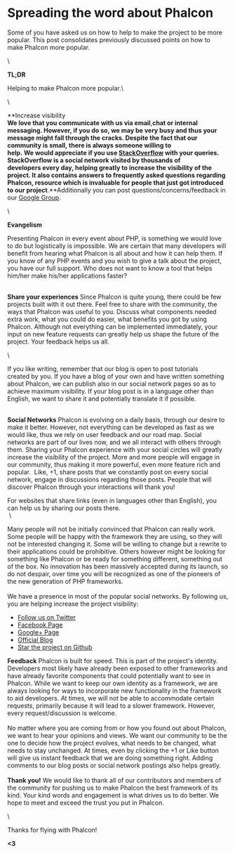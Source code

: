 <!--
slug: spreading-the-word-about-phalcon
date: Sat Oct 13 2012 18:21:00 GMT-0400 (EDT)
tags: php, phalcon, spread
title: Spreading the word about Phalcon
id: 33523635514
link: http://blog.phalconphp.com/post/33523635514/spreading-the-word-about-phalcon
raw: {"blog_name":"phalconphp","id":33523635514,"post_url":"http://blog.phalconphp.com/post/33523635514/spreading-the-word-about-phalcon","slug":"spreading-the-word-about-phalcon","type":"text","date":"2012-10-13 22:21:00 GMT","timestamp":1350166860,"state":"published","format":"html","reblog_key":"nGqPFsSe","tags":["php","phalcon","spread"],"short_url":"http://tmblr.co/Z6PumvVEAXKw","highlighted":[],"note_count":0,"title":"Spreading the word about Phalcon","body":"<div><span></span><span><span id=\"result_box\"><span class=\"hps\">Some of you</span> <span class=\"hps\">have asked us</span> on how to help<span class=\"hps\"></span> to make<span class=\"hps\"> the project to be</span> <span class=\"hps\">more</span> <span class=\"hps\">popular</span><span>. </span></span>This post consolidates previously discussed points on how to make </span><span>Phalcon</span><span> more popular.</span><span><span><span></span></span></span></div>\n<div><span><span><span><br/></span></span></span></div>\n<div><strong>TL;DR</strong></div>\n<div><span><span><span>Helping to make Phalcon more popular.<br/></span></span></span></div>\n<div><span><span><span><br/></span></span></span></div>\n<div><span><span><span><strong>Increase visibility<br/></strong></span></span></span><span><span><span><span>We love that you communicate with us via email<strong>, </strong>chat or internal messaging. However, if you do so, we may be very busy and thus your message might fall through the cracks. Despite the fact that our community is small, </span></span></span></span><span><span><span><span><span>there is always someone willing to help. </span></span></span></span></span><span><span><span><span><span><span>We would appreciate if you use <a href=\"http://stackoverflow.com/questions/tagged/phalcon\">StackOverflow</a> with your queries. StackOverflow is a social network visited by thousands of developers every day, </span></span></span></span></span></span><span><span><span><span><span><span><span>helping greatly to increase the visibility of the project. It also contains answers to frequently asked questions regarding Phalcon, resource which is invaluable for people that just got introduced to our project</span></span></span></span></span></span></span><span><span><span><span><span><span><span><span><strong>. </strong>Additionally you can post questions/concerns/feedback in our <a href=\"https://groups.google.com/forum/#!forum/phalcon\">Google Group</a>.</span></span></span></span></span></span></span></span></div>\n<div><span><span><span><span><span><span><span><span><br/></span></span></span></span></span></span></span></span></div>\n<div><strong>Evangelism</strong><br/><div>Presenting Phalcon in every event about PHP, is something we would love to do but logistically is impossible. We are certain that many developers will benefit from hearing what Phalcon is all about and how it can help them. <span>If you know of any PHP events and you wish to give a talk about the project, you have our full support. </span><span><span></span></span><span>Who does not want to know a tool that helps him/her make his/her applications faster?</span></div>\n<div><span></span><br/><span><strong>Share your experiences</strong><br/> Since Phalcon is quite young, there could be few projects built with it out there. Feel free to share with the community, the ways that Phalcon was useful to you. Discuss what components needed extra work, what you could do easier, what benefits you got by using Phalcon. </span><span>Although not everything can be implemented immediately, your input on new feature requests can greatly help us shape the future of the project. </span><span><span>Your feedback helps us all. </span></span>\n<div><span><span><span><span><br/></span></span></span></span></div>\n<div><span><span><span><span>If you like writing, remember that our blog is open to post tutorials created by you. If you have a blog of your own and have written something about Phalcon, we can publish also in our social network pages so as to achieve maximum visibility. If your blog post is in a language other than English, we want to share it and potentially translate it if possible</span><span>.</span></span></span></span></div>\n<div><span><span><span><span></span></span></span></span><br/><span><strong>Social Networks</strong><br/>Phalcon is evolving on a daily basis, through our desire to make it better. However, not everything can be developed as fast as we would like, thus we rely on user feedback and our road map. Social networks are part of our lives now, and we all interact with others through them. Sharing your Phalcon experience with your social circles will greatly increase the visibility of the project. More and more people will engage in our community, thus making it more powerful, even more feature rich and popular.  Like, +1, share posts that we constantly post on every social network, engage in discussions regarding those posts. People that will discover Phalcon through your interactions will thank you!</span>\n<div></div>\n<div><span>For websites that share links </span><span><span>(</span></span><span><span><span>even in languages other than English</span>), you can help us by sharing our posts there. <br/></span> <br/></span>\n<div><span>Many people will not be initially convinced that Phalcon can really work. Some people will be happy with the framework they are using, so they will not be interested changing it. Some will be willing to change but a rewrite to their applications could be prohibitive. Others however might be looking for something like Phalcon or be ready for something different, something out of the box. No innovation has been massively accepted during its launch, so do not despair, over time you will be recognized as one of the pioneers of the new generation of PHP frameworks</span><span>. <br/><br/>We have a presence in most of the popular social networks. By following us, you are helping increase the project visibility:</span></div>\n<div>\n<ul><li><a href=\"http://twitter.com/phalconphp\">Follow us on Twitter</a></li>\n<li><a href=\"http://www.facebook.com/pages/Phalcon/134230726685897\">Facebook Page</a></li>\n<li><a href=\"https://plus.google.com/102376109340560896457\">Google+ Page</a></li>\n<li><a href=\"http://blog.phalconphp.com\">Official Blog</a></li>\n<li><a href=\"https://github.com/phalcon/cphalcon\">Star the project on Github</a></li>\n</ul><p><span><span><strong>Feedback</strong><br/> Phalcon is built for speed. This is part of the project&rsquo;s identity. Developers most likely have already been exposed to other frameworks and have already favorite components that could potentially want to see in Phalcon. While we want to keep our own identity as a framework, we are always looking for ways to incorporate new functionality in the framework to aid developers. At times, we will not be able to accommodate certain requests, primarily because it will lead to a slower framework. However, every request/discussion is welcome</span><span>.<br/></span><br/><span><span>No matter where you are coming from or how you found out about Phalcon, we want to hear your opinions and views. We want our community to be the one to decide how the project evolves, what needs to be changed, what needs to stay unchanged. At times, even by clicking the +1 or Like button will give us instant feedback that we are doing something right. Adding comments to our blog posts or social network postings also helps greatly. </span></span><span><br/><br/></span><strong>Thank you!</strong><br/></span><span><span></span></span><span><span><span><span>We would like to thank all of our contributors and members of the community for pushing us to make Phalcon the best framework of its kind. Your kind words and engagement is what drives us to do better. </span></span></span></span><span><span><span><span>We hope to meet and exceed the trust you put in Phalcon.</span></span></span></span></p>\n<div><span><span><span><span><br/></span></span></span></span></div>\n<div><span><span><span><span>Thanks for flying with Phalcon!</span></span></span></span></div>\n<div><span><span><span><span><strong>&lt;3</strong><br/></span></span></span></span></div>\n</div>\n</div>\n</div>\n</div>\n</div>","reblog":{"tree_html":"","comment":"<div><span></span><span><span id=\"result_box\"><span class=\"hps\">Some of you</span> <span class=\"hps\">have asked us</span> on how to help<span class=\"hps\"></span> to make<span class=\"hps\"> the project to be</span> <span class=\"hps\">more</span> <span class=\"hps\">popular</span><span>. </span></span>This post consolidates&nbsp;previously&nbsp;discussed&nbsp;points&nbsp;on how to make&nbsp;</span><span>Phalcon</span><span>&nbsp;more&nbsp;popular.</span><span><span><span></span></span></span></div>\n<div><span><span><span><br></span></span></span></div>\n<div><strong>TL;DR</strong></div>\n<div><span><span><span>Helping to make Phalcon more popular.<br></span></span></span></div>\n<div><span><span><span><br></span></span></span></div>\n<div><span><span><span><strong>Increase visibility<br></strong></span></span></span><span><span><span><span>We love that you&nbsp;communicate with us via email<strong>, </strong>chat or internal messaging. However, if&nbsp;you do so, we may be&nbsp;very busy and&nbsp;thus your message might fall through the cracks. Despite the fact that our community is small,&nbsp;</span></span></span></span><span><span><span><span><span>there is always someone&nbsp;willing to help.&nbsp;</span></span></span></span></span><span><span><span><span><span><span>We&nbsp;would&nbsp;appreciate&nbsp;if you use&nbsp;<a href=\"http://stackoverflow.com/questions/tagged/phalcon\">StackOverflow</a>&nbsp;with your queries. StackOverflow is a social network visited by&nbsp;thousands of developers&nbsp;every day,&nbsp;</span></span></span></span></span></span><span><span><span><span><span><span><span>helping&nbsp;greatly&nbsp;to&nbsp;increase the visibility&nbsp;of the project. It also contains answers to frequently asked questions regarding Phalcon, resource which is invaluable for people that just got introduced to our project</span></span></span></span></span></span></span><span><span><span><span><span><span><span><span><strong>. </strong>Additionally you can post questions/concerns/feedback in our <a href=\"https://groups.google.com/forum/#!forum/phalcon\">Google Group</a>.</span></span></span></span></span></span></span></span></div>\n<div><span><span><span><span><span><span><span><span><br></span></span></span></span></span></span></span></span></div>\n<div><strong>Evangelism</strong><br><div>Presenting Phalcon in every event about PHP, is something we would love to do but logistically is impossible. We are certain that many developers will benefit from hearing what Phalcon is all about and how it can help them.&nbsp;<span>If you know of any PHP events and&nbsp;you wish to give a talk about the project, you have&nbsp;our full support.&nbsp;</span><span><span></span></span><span>Who does not want&nbsp;to know&nbsp;a tool&nbsp;that helps him/her&nbsp;make his/her applications faster?</span></div>\n<div><span></span><br><span><strong>Share your experiences</strong><br> Since Phalcon is quite young, there could be few projects built with it out there. Feel free to share with the community, the ways that Phalcon was useful to you. Discuss what components needed extra work, what you could do easier, what benefits you got by using Phalcon. </span><span>Although&nbsp;not everything can be implemented immediately, your input on new feature requests can greatly help us shape the future of the project.&nbsp;</span><span><span>Your&nbsp;feedback helps&nbsp;us all.&nbsp;</span></span>\n<div><span><span><span><span><br></span></span></span></span></div>\n<div><span><span><span><span>If you like writing, remember that&nbsp;our&nbsp;blog&nbsp;is open&nbsp;to post&nbsp;tutorials created&nbsp;by&nbsp;you. If&nbsp;you have a&nbsp;blog of your own&nbsp;and have written&nbsp;something about&nbsp;Phalcon,&nbsp;we can&nbsp;publish also in our social network pages so as to achieve maximum visibility. If your blog post is in a language other than English, we want to share it and potentially translate it if possible</span><span>.</span></span></span></span></div>\n<div><span><span><span><span></span></span></span></span><br><span><strong>Social Networks</strong><br>Phalcon is evolving on a daily basis, through our desire to make it better. However, not everything can be developed as fast as we would like, thus we rely on user feedback and our road map. Social networks are part of our lives now, and we all interact with others through them. Sharing your Phalcon experience with your social circles will greatly increase the visibility of the project. More and more people will engage in our community, thus making it more powerful, even more feature rich and popular. &nbsp;Like, +1, share posts that we constantly post on every social network, engage in discussions regarding those posts. People that will discover Phalcon through your interactions will thank you!</span>\n<div></div>\n<div><span>For websites that share links </span><span><span>(</span></span><span><span><span>even in&nbsp;languages other than&nbsp;English</span>), you can help us by sharing our posts there.&nbsp;<br></span>&nbsp;<br></span>\n<div><span>Many people&nbsp;will&nbsp;not be initially convinced that Phalcon can really work. Some people will be happy with the framework they are using, so they will not be interested changing it. Some will be willing to change but a rewrite to their applications could be prohibitive. Others however might be looking for something like Phalcon or be ready for something different, something out of the box. No innovation has been massively accepted during its launch, so do not&nbsp;despair, over time you will be recognized as one of the pioneers of the new generation of PHP frameworks</span><span>.&nbsp;<br><br>We have a presence in most of the popular social networks. By following us, you are helping increase the project visibility:</span></div>\n<div>\n<ul><li><a href=\"http://twitter.com/phalconphp\">Follow us on Twitter</a></li>\n<li><a href=\"http://www.facebook.com/pages/Phalcon/134230726685897\">Facebook Page</a></li>\n<li><a href=\"https://plus.google.com/102376109340560896457\">Google+ Page</a></li>\n<li><a href=\"http://blog.phalconphp.com\">Official Blog</a></li>\n<li><a href=\"https://github.com/phalcon/cphalcon\">Star the project on Github</a></li>\n</ul><p><span><span><strong>Feedback</strong><br> Phalcon is built for speed. This is part of the project&rsquo;s identity. Developers most likely have already been exposed to other frameworks and have already favorite components that could potentially want to see in Phalcon. While we want to keep our own identity as a framework, we are always looking for ways to incorporate new functionality in the framework to aid developers. At times, we will not be able to accommodate certain requests, primarily because it will lead to a slower framework. However, every request/discussion is welcome</span><span>.<br></span><br><span><span>No matter where you are coming from or how you found out about Phalcon, we want to hear&nbsp;your opinions and views. We want our community to be the one to decide how the project evolves, what needs to be changed, what needs to stay unchanged. At times, even by clicking the +1 or Like button will give us instant feedback that we are doing something right. Adding comments to our blog posts or social network postings also helps greatly.&nbsp;</span></span><span><br><br></span><strong>Thank you!</strong><br></span><span><span></span></span><span><span><span><span>We would like to thank all of our contributors and members of the community for pushing us to make Phalcon the best framework of its kind. Your kind words and engagement is what drives us to do better. </span></span></span></span><span><span><span><span>We hope to meet and exceed the trust you put in Phalcon.</span></span></span></span></p>\n<div><span><span><span><span><br></span></span></span></span></div>\n<div><span><span><span><span>Thanks for flying with Phalcon!</span></span></span></span></div>\n<div><span><span><span><span><strong>&lt;3</strong><br></span></span></span></span></div>\n</div>\n</div>\n</div>\n</div>\n</div>"},"trail":[{"blog":{"name":"phalconphp","theme":{"header_full_width":1117,"header_full_height":426,"header_focus_width":758,"header_focus_height":426,"avatar_shape":"square","background_color":"#FAFAFA","body_font":"Helvetica Neue","header_bounds":"0,937,426,179","header_image":"http://static.tumblr.com/be2b0380984b972b47699d457f4c0ffb/ivjir8a/815nn0qo7/tumblr_static_28z87js742xwowwo0kco04ogs.jpg","header_image_focused":"http://static.tumblr.com/be2b0380984b972b47699d457f4c0ffb/ivjir8a/laHnn0qo9/tumblr_static_tumblr_static_28z87js742xwowwo0kco04ogs_focused_v3.jpg","header_image_scaled":"http://static.tumblr.com/be2b0380984b972b47699d457f4c0ffb/ivjir8a/815nn0qo7/tumblr_static_28z87js742xwowwo0kco04ogs_2048_v2.jpg","header_stretch":true,"link_color":"#529ECC","show_avatar":true,"show_description":true,"show_header_image":true,"show_title":true,"title_color":"#444444","title_font":"Gibson","title_font_weight":"bold"}},"post":{"id":"33523635514"},"content":"<div><span></span><span><span id=\"result_box\"><span class=\"hps\">Some of you</span> <span class=\"hps\">have asked us</span> on how to help<span class=\"hps\"></span> to make<span class=\"hps\"> the project to be</span> <span class=\"hps\">more</span> <span class=\"hps\">popular</span><span>. </span></span>This post consolidates previously discussed points on how to make </span><span>Phalcon</span><span> more popular.</span><span><span><span></span></span></span></div>\n<div><span><span><span><br></span></span></span></div>\n<div><strong>TL;DR</strong></div>\n<div><span><span><span>Helping to make Phalcon more popular.<br></span></span></span></div>\n<div><span><span><span><br></span></span></span></div>\n<div><span><span><span><strong>Increase visibility<br></strong></span></span></span><span><span><span><span>We love that you communicate with us via email<strong>, </strong>chat or internal messaging. However, if you do so, we may be very busy and thus your message might fall through the cracks. Despite the fact that our community is small, </span></span></span></span><span><span><span><span><span>there is always someone willing to help. </span></span></span></span></span><span><span><span><span><span><span>We would appreciate if you use <a href=\"http://stackoverflow.com/questions/tagged/phalcon\">StackOverflow</a> with your queries. StackOverflow is a social network visited by thousands of developers every day, </span></span></span></span></span></span><span><span><span><span><span><span><span>helping greatly to increase the visibility of the project. It also contains answers to frequently asked questions regarding Phalcon, resource which is invaluable for people that just got introduced to our project</span></span></span></span></span></span></span><span><span><span><span><span><span><span><span><strong>. </strong>Additionally you can post questions/concerns/feedback in our <a href=\"https://groups.google.com/forum/#!forum/phalcon\">Google Group</a>.</span></span></span></span></span></span></span></span></div>\n<div><span><span><span><span><span><span><span><span><br></span></span></span></span></span></span></span></span></div>\n<div><strong>Evangelism</strong><br><div>Presenting Phalcon in every event about PHP, is something we would love to do but logistically is impossible. We are certain that many developers will benefit from hearing what Phalcon is all about and how it can help them. <span>If you know of any PHP events and you wish to give a talk about the project, you have our full support. </span><span><span></span></span><span>Who does not want to know a tool that helps him/her make his/her applications faster?</span></div>\n<div><span></span><br><span><strong>Share your experiences</strong><br> Since Phalcon is quite young, there could be few projects built with it out there. Feel free to share with the community, the ways that Phalcon was useful to you. Discuss what components needed extra work, what you could do easier, what benefits you got by using Phalcon. </span><span>Although not everything can be implemented immediately, your input on new feature requests can greatly help us shape the future of the project. </span><span><span>Your feedback helps us all. </span></span>\n<div><span><span><span><span><br></span></span></span></span></div>\n<div><span><span><span><span>If you like writing, remember that our blog is open to post tutorials created by you. If you have a blog of your own and have written something about Phalcon, we can publish also in our social network pages so as to achieve maximum visibility. If your blog post is in a language other than English, we want to share it and potentially translate it if possible</span><span>.</span></span></span></span></div>\n<div><span><span><span><span></span></span></span></span><br><span><strong>Social Networks</strong><br>Phalcon is evolving on a daily basis, through our desire to make it better. However, not everything can be developed as fast as we would like, thus we rely on user feedback and our road map. Social networks are part of our lives now, and we all interact with others through them. Sharing your Phalcon experience with your social circles will greatly increase the visibility of the project. More and more people will engage in our community, thus making it more powerful, even more feature rich and popular.  Like, +1, share posts that we constantly post on every social network, engage in discussions regarding those posts. People that will discover Phalcon through your interactions will thank you!</span>\n<div></div>\n<div><span>For websites that share links </span><span><span>(</span></span><span><span><span>even in languages other than English</span>), you can help us by sharing our posts there. <br></span> <br></span>\n<div><span>Many people will not be initially convinced that Phalcon can really work. Some people will be happy with the framework they are using, so they will not be interested changing it. Some will be willing to change but a rewrite to their applications could be prohibitive. Others however might be looking for something like Phalcon or be ready for something different, something out of the box. No innovation has been massively accepted during its launch, so do not despair, over time you will be recognized as one of the pioneers of the new generation of PHP frameworks</span><span>. <br><br>We have a presence in most of the popular social networks. By following us, you are helping increase the project visibility:</span></div>\n<div>\n<ul><li><a href=\"http://twitter.com/phalconphp\">Follow us on Twitter</a></li>\n<li><a href=\"http://www.facebook.com/pages/Phalcon/134230726685897\">Facebook Page</a></li>\n<li><a href=\"https://plus.google.com/102376109340560896457\">Google+ Page</a></li>\n<li><a href=\"http://blog.phalconphp.com\">Official Blog</a></li>\n<li><a href=\"https://github.com/phalcon/cphalcon\">Star the project on Github</a></li>\n</ul><p><span><span><strong>Feedback</strong><br> Phalcon is built for speed. This is part of the project's identity. Developers most likely have already been exposed to other frameworks and have already favorite components that could potentially want to see in Phalcon. While we want to keep our own identity as a framework, we are always looking for ways to incorporate new functionality in the framework to aid developers. At times, we will not be able to accommodate certain requests, primarily because it will lead to a slower framework. However, every request/discussion is welcome</span><span>.<br></span><br><span><span>No matter where you are coming from or how you found out about Phalcon, we want to hear your opinions and views. We want our community to be the one to decide how the project evolves, what needs to be changed, what needs to stay unchanged. At times, even by clicking the +1 or Like button will give us instant feedback that we are doing something right. Adding comments to our blog posts or social network postings also helps greatly. </span></span><span><br><br></span><strong>Thank you!</strong><br></span><span><span></span></span><span><span><span><span>We would like to thank all of our contributors and members of the community for pushing us to make Phalcon the best framework of its kind. Your kind words and engagement is what drives us to do better. </span></span></span></span><span><span><span><span>We hope to meet and exceed the trust you put in Phalcon.</span></span></span></span></p>\n<div><span><span><span><span><br></span></span></span></span></div>\n<div><span><span><span><span>Thanks for flying with Phalcon!</span></span></span></span></div>\n<div><span><span><span><span><strong><3</strong><br></span></span></span></span></div>\n</div>\n</div>\n</div>\n</div>\n</div>","content_raw":"<div><span></span><span><span id=\"result_box\"><span class=\"hps\">Some of you</span> <span class=\"hps\">have asked us</span> on how to help<span class=\"hps\"></span> to make<span class=\"hps\"> the project to be</span> <span class=\"hps\">more</span> <span class=\"hps\">popular</span><span>. </span></span>This post consolidates&nbsp;previously&nbsp;discussed&nbsp;points&nbsp;on how to make&nbsp;</span><span>Phalcon</span><span>&nbsp;more&nbsp;popular.</span><span><span><span></span></span></span></div>\r\n<div><span><span><span><br></span></span></span></div>\r\n<div><strong>TL;DR</strong></div>\r\n<div><span><span><span>Helping to make Phalcon more popular.<br></span></span></span></div>\r\n<div><span><span><span><br></span></span></span></div>\r\n<div><span><span><span><strong>Increase visibility<br></strong></span></span></span><span><span><span><span>We love that you&nbsp;communicate with us via email<strong>, </strong>chat or internal messaging. However, if&nbsp;you do so, we may be&nbsp;very busy and&nbsp;thus your message might fall through the cracks. Despite the fact that our community is small,&nbsp;</span></span></span></span><span><span><span><span><span>there is always someone&nbsp;willing to help.&nbsp;</span></span></span></span></span><span><span><span><span><span><span>We&nbsp;would&nbsp;appreciate&nbsp;if you use&nbsp;<a href=\"http://stackoverflow.com/questions/tagged/phalcon\">StackOverflow</a>&nbsp;with your queries. StackOverflow is a social network visited by&nbsp;thousands of developers&nbsp;every day,&nbsp;</span></span></span></span></span></span><span><span><span><span><span><span><span>helping&nbsp;greatly&nbsp;to&nbsp;increase the visibility&nbsp;of the project. It also contains answers to frequently asked questions regarding Phalcon, resource which is invaluable for people that just got introduced to our project</span></span></span></span></span></span></span><span><span><span><span><span><span><span><span><strong>. </strong>Additionally you can post questions/concerns/feedback in our <a href=\"https://groups.google.com/forum/#!forum/phalcon\">Google Group</a>.</span></span></span></span></span></span></span></span></div>\r\n<div><span><span><span><span><span><span><span><span><br></span></span></span></span></span></span></span></span></div>\r\n<div><strong>Evangelism</strong><br><div>Presenting Phalcon in every event about PHP, is something we would love to do but logistically is impossible. We are certain that many developers will benefit from hearing what Phalcon is all about and how it can help them.&nbsp;<span>If you know of any PHP events and&nbsp;you wish to give a talk about the project, you have&nbsp;our full support.&nbsp;</span><span><span></span></span><span>Who does not want&nbsp;to know&nbsp;a tool&nbsp;that helps him/her&nbsp;make his/her applications faster?</span></div>\r\n<div><span></span><br><span><strong>Share your experiences</strong><br> Since Phalcon is quite young, there could be few projects built with it out there. Feel free to share with the community, the ways that Phalcon was useful to you. Discuss what components needed extra work, what you could do easier, what benefits you got by using Phalcon. </span><span>Although&nbsp;not everything can be implemented immediately, your input on new feature requests can greatly help us shape the future of the project.&nbsp;</span><span><span>Your&nbsp;feedback helps&nbsp;us all.&nbsp;</span></span>\r\n<div><span><span><span><span><br></span></span></span></span></div>\r\n<div><span><span><span><span>If you like writing, remember that&nbsp;our&nbsp;blog&nbsp;is open&nbsp;to post&nbsp;tutorials created&nbsp;by&nbsp;you. If&nbsp;you have a&nbsp;blog of your own&nbsp;and have written&nbsp;something about&nbsp;Phalcon,&nbsp;we can&nbsp;publish also in our social network pages so as to achieve maximum visibility. If your blog post is in a language other than English, we want to share it and potentially translate it if possible</span><span>.</span></span></span></span></div>\r\n<div><span><span><span><span></span></span></span></span><br><span><strong>Social Networks</strong><br>Phalcon is evolving on a daily basis, through our desire to make it better. However, not everything can be developed as fast as we would like, thus we rely on user feedback and our road map. Social networks are part of our lives now, and we all interact with others through them. Sharing your Phalcon experience with your social circles will greatly increase the visibility of the project. More and more people will engage in our community, thus making it more powerful, even more feature rich and popular. &nbsp;Like, +1, share posts that we constantly post on every social network, engage in discussions regarding those posts. People that will discover Phalcon through your interactions will thank you!</span>\r\n<div></div>\r\n<div><span>For websites that share links </span><span><span>(</span></span><span><span><span>even in&nbsp;languages other than&nbsp;English</span>), you can help us by sharing our posts there.&nbsp;<br></span>&nbsp;<br></span>\r\n<div><span>Many people&nbsp;will&nbsp;not be initially convinced that Phalcon can really work. Some people will be happy with the framework they are using, so they will not be interested changing it. Some will be willing to change but a rewrite to their applications could be prohibitive. Others however might be looking for something like Phalcon or be ready for something different, something out of the box. No innovation has been massively accepted during its launch, so do not&nbsp;despair, over time you will be recognized as one of the pioneers of the new generation of PHP frameworks</span><span>.&nbsp;<br><br>We have a presence in most of the popular social networks. By following us, you are helping increase the project visibility:</span></div>\r\n<div>\r\n<ul><li><a href=\"http://twitter.com/phalconphp\">Follow us on Twitter</a></li>\r\n<li><a href=\"http://www.facebook.com/pages/Phalcon/134230726685897\">Facebook Page</a></li>\r\n<li><a href=\"https://plus.google.com/102376109340560896457\">Google+ Page</a></li>\r\n<li><a href=\"http://blog.phalconphp.com\">Official Blog</a></li>\r\n<li><a href=\"https://github.com/phalcon/cphalcon\">Star the project on Github</a></li>\r\n</ul><p><span><span><strong>Feedback</strong><br> Phalcon is built for speed. This is part of the project's identity. Developers most likely have already been exposed to other frameworks and have already favorite components that could potentially want to see in Phalcon. While we want to keep our own identity as a framework, we are always looking for ways to incorporate new functionality in the framework to aid developers. At times, we will not be able to accommodate certain requests, primarily because it will lead to a slower framework. However, every request/discussion is welcome</span><span>.<br></span><br><span><span>No matter where you are coming from or how you found out about Phalcon, we want to hear&nbsp;your opinions and views. We want our community to be the one to decide how the project evolves, what needs to be changed, what needs to stay unchanged. At times, even by clicking the +1 or Like button will give us instant feedback that we are doing something right. Adding comments to our blog posts or social network postings also helps greatly.&nbsp;</span></span><span><br><br></span><strong>Thank you!</strong><br></span><span><span></span></span><span><span><span><span>We would like to thank all of our contributors and members of the community for pushing us to make Phalcon the best framework of its kind. Your kind words and engagement is what drives us to do better. </span></span></span></span><span><span><span><span>We hope to meet and exceed the trust you put in Phalcon.</span></span></span></span></p>\r\n<div><span><span><span><span><br></span></span></span></span></div>\r\n<div><span><span><span><span>Thanks for flying with Phalcon!</span></span></span></span></div>\r\n<div><span><span><span><span><strong>&lt;3</strong><br></span></span></span></span></div>\r\n</div>\r\n</div>\r\n</div>\r\n</div>\r\n</div>","is_current_item":true,"is_root_item":true}]}
publish: 2012-10-013
-->


Spreading the word about Phalcon
================================

Some of you have asked us on how to help to make the project to be more
popular. This post consolidates previously discussed points on how to
make Phalcon more popular.

\

**TL;DR**

Helping to make Phalcon more popular.\

\

**Increase visibility\
**We love that you communicate with us via email**,**chat or internal
messaging. However, if you do so, we may be very busy and thus your
message might fall through the cracks. Despite the fact that our
community is small, there is always someone willing to
help. We would appreciate if you
use [StackOverflow](http://stackoverflow.com/questions/tagged/phalcon) with
your queries. StackOverflow is a social network visited by thousands of
developers every day, helping greatly to increase the visibility of the
project. It also contains answers to frequently asked questions
regarding Phalcon, resource which is invaluable for people that just got
introduced to our project**.**Additionally you can post
questions/concerns/feedback in our [Google
Group](https://groups.google.com/forum/#!forum/phalcon).

\

**Evangelism**

Presenting Phalcon in every event about PHP, is something we would love
to do but logistically is impossible. We are certain that many
developers will benefit from hearing what Phalcon is all about and how
it can help them. If you know of any PHP events and you wish to give a
talk about the project, you have our full support. Who does not want to
know a tool that helps him/her make his/her applications faster?

\
**Share your experiences**
 Since Phalcon is quite young, there could be few projects built with it
out there. Feel free to share with the community, the ways that Phalcon
was useful to you. Discuss what components needed extra work, what you
could do easier, what benefits you got by using Phalcon. Although not
everything can be implemented immediately, your input on new feature
requests can greatly help us shape the future of the
project. Your feedback helps us all. 

\

If you like writing, remember that our blog is open to post tutorials
created by you. If you have a blog of your own and have
written something about Phalcon, we can publish also in our social
network pages so as to achieve maximum visibility. If your blog post is
in a language other than English, we want to share it and potentially
translate it if possible.

\
**Social Networks**
Phalcon is evolving on a daily basis, through our desire to make it
better. However, not everything can be developed as fast as we would
like, thus we rely on user feedback and our road map. Social networks
are part of our lives now, and we all interact with others through them.
Sharing your Phalcon experience with your social circles will greatly
increase the visibility of the project. More and more people will engage
in our community, thus making it more powerful, even more feature rich
and popular.  Like, +1, share posts that we constantly post on every
social network, engage in discussions regarding those posts. People that
will discover Phalcon through your interactions will thank you!

For websites that share links (even in languages other than English),
you can help us by sharing our posts there. \
 \

Many people will not be initially convinced that Phalcon can really
work. Some people will be happy with the framework they are using, so
they will not be interested changing it. Some will be willing to change
but a rewrite to their applications could be prohibitive. Others however
might be looking for something like Phalcon or be ready for something
different, something out of the box. No innovation has been massively
accepted during its launch, so do not despair, over time you will be
recognized as one of the pioneers of the new generation of PHP
frameworks. \
\
We have a presence in most of the popular social networks. By following
us, you are helping increase the project visibility:

-   [Follow us on Twitter](http://twitter.com/phalconphp)
-   [Facebook
    Page](http://www.facebook.com/pages/Phalcon/134230726685897)
-   [Google+ Page](https://plus.google.com/102376109340560896457)
-   [Official Blog](http://blog.phalconphp.com)
-   [Star the project on Github](https://github.com/phalcon/cphalcon)

**Feedback**
 Phalcon is built for speed. This is part of the project's identity.
Developers most likely have already been exposed to other frameworks and
have already favorite components that could potentially want to see in
Phalcon. While we want to keep our own identity as a framework, we are
always looking for ways to incorporate new functionality in the
framework to aid developers. At times, we will not be able to
accommodate certain requests, primarily because it will lead to a slower
framework. However, every request/discussion is welcome.\
\
No matter where you are coming from or how you found out about Phalcon,
we want to hear your opinions and views. We want our community to be the
one to decide how the project evolves, what needs to be changed, what
needs to stay unchanged. At times, even by clicking the +1 or Like
button will give us instant feedback that we are doing something right.
Adding comments to our blog posts or social network postings also helps
greatly. \
\
**Thank you!**
We would like to thank all of our contributors and members of the
community for pushing us to make Phalcon the best framework of its kind.
Your kind words and engagement is what drives us to do better. We hope
to meet and exceed the trust you put in Phalcon.

\

Thanks for flying with Phalcon!

**<3**



